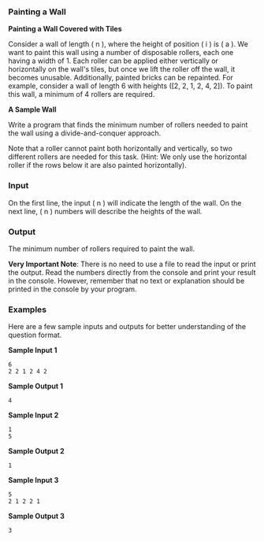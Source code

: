 

### Painting a Wall

**Painting a Wall Covered with Tiles**

Consider a wall of length \( n \), where the height of position \( i \) is \( a \). We want to paint this wall using a number of disposable rollers, each one having a width of 1. Each roller can be applied either vertically or horizontally on the wall's tiles, but once we lift the roller off the wall, it becomes unusable. Additionally, painted bricks can be repainted. For example, consider a wall of length 6 with heights \([2, 2, 1, 2, 4, 2]\). To paint this wall, a minimum of 4 rollers are required.

**A Sample Wall**

Write a program that finds the minimum number of rollers needed to paint the wall using a divide-and-conquer approach.

Note that a roller cannot paint both horizontally and vertically, so two different rollers are needed for this task. (Hint: We only use the horizontal roller if the rows below it are also painted horizontally).

### Input
On the first line, the input \( n \) will indicate the length of the wall. On the next line, \( n \) numbers will describe the heights of the wall.

### Output
The minimum number of rollers required to paint the wall.

**Very Important Note**: There is no need to use a file to read the input or print the output. Read the numbers directly from the console and print your result in the console. However, remember that no text or explanation should be printed in the console by your program.

### Examples
Here are a few sample inputs and outputs for better understanding of the question format.

**Sample Input 1**
```
6
2 2 1 2 4 2
```
**Sample Output 1**
```
4
```
**Sample Input 2**
```
1
5
```
**Sample Output 2**
```
1
```
**Sample Input 3**
```
5
2 1 2 2 1
```
**Sample Output 3**
```
3
```
